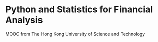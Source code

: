 # Python and Statistics for Financial Analysis
 MOOC from The Hong Kong University of Science and Technology
